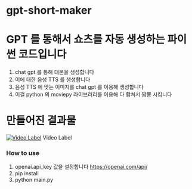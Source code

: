 # gpt-short-maker

# GPT 를 통해서 쇼츠를 자동 생성하는 파이썬 코드입니다
1. chat gpt 를 통해 대본을 생성합니다
2. 이에 대한 음성 TTS 를 생성합니다
3. 음성 TTS 에 맞는 이미지를 chat gpt 를 이용해 생성합니다
4. 이걸 python 의 moviepy 라이브러리를 이용해 다 합쳐서 짬뽕 시킵니다

# 만들어진 결과물
[![Video Label](http://img.youtube.com/vi/_BzFF_ppjWc/0.jpg)](https://youtu.be/_BzFF_ppjWc?si=FXYJ4EgtdNsKDgOs&t=81) Video Label

### How to use
1. openai.api_key 값을 설정합니다 https://openai.com/api/
2. pip install
3. python main.py


